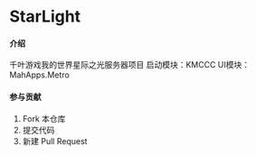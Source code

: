 # StarLight

#### 介绍
千叶游戏我的世界星际之光服务器项目
启动模块：KMCCC
UI模块：MahApps.Metro

#### 参与贡献

1. Fork 本仓库
2. 提交代码
3. 新建 Pull Request
